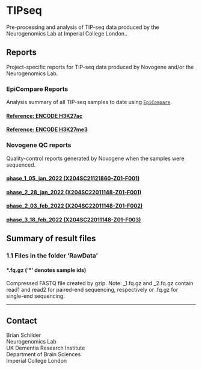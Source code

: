 # TIPseq
Pre-processing and analysis of TIP-seq data produced by the Neurogenomics Lab at Imperial College London..

## Reports

Project-specific reports for TIP-seq data produced by Novogene and/or the Neurogenomics Lab.

### EpiCompare Reports 

Analysis summary of all TIP-seq samples to date using [`EpiCompare`](https://github.com/neurogenomics/EpiCompare).  

#### [Reference: ENCODE  H3K27ac](https://neurogenomics.github.io/TIPseq/reports/encode_ac/EpiCompare.html)  
#### [Reference: ENCODE  H3K27me3](https://neurogenomics.github.io/TIPseq/reports/encode_me3/EpiCompare.html)  




### Novogene QC reports

Quality-control reports generated by Novogene when the samples were sequenced.  

#### [phase_1_05_jan_2022 (X204SC21121860-Z01-F001)](https://neurogenomics.github.io/TIPseq/reports/X204SC21121860-Z01-F001_final_20211223211941/X204SC21121860-Z01-F001_Report.html) 

#### [phase_2_28_jan_2022 (X204SC22011148-Z01-F001)](https://neurogenomics.github.io/TIPseq/reports/X204SC22011148-Z01-F001_final_20220126114345/X204SC22011148-Z01-F001_Report.html)  

#### [phase_2_03_feb_2022 (X204SC22011148-Z01-F002)](https://neurogenomics.github.io/TIPseq/reports/X204SC22011148-Z01-F002_final_20220201023634/X204SC22011148-Z01-F002_Report.html) 

#### [phase_3_18_feb_2022 (X204SC22011148-Z01-F003)](https://neurogenomics.github.io/TIPseq/reports/X204SC22011148-Z01-F003_final_20220216094408/X204SC22011148-Z01-F003_Report.html) 


## Summary of result files
### 1.1 Files in the folder ‘RawData’
#### \*.fq.gz (‘\*’ denotes sample ids)  

Compressed FASTQ file created by gzip. Note: _1.fq.gz and _2.fq.gz contain read1 and read2 for paired-end sequencing, respectively or .fq.gz for single-end sequencing.  

<hr>

## Contact 

Brian Schilder  
Neurogenomics Lab  
UK Dementia Research Institute  
Department of Brain Sciences  
Imperial College London  
